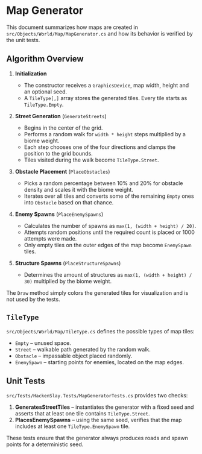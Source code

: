 # Map Generator

This document summarizes how maps are created in `src/Objects/World/Map/MapGenerator.cs` and how its behavior is verified by the unit tests.

## Algorithm Overview

1. **Initialization**
   - The constructor receives a `GraphicsDevice`, map width, height and an optional seed.
   - A `TileType[,]` array stores the generated tiles. Every tile starts as `TileType.Empty`.

2. **Street Generation** (`GenerateStreets`)
   - Begins in the center of the grid.
   - Performs a random walk for `width * height` steps multiplied by a biome weight.
   - Each step chooses one of the four directions and clamps the position to the grid bounds.
   - Tiles visited during the walk become `TileType.Street`.

3. **Obstacle Placement** (`PlaceObstacles`)
   - Picks a random percentage between 10% and 20% for obstacle density and scales it with the biome weight.
   - Iterates over all tiles and converts some of the remaining `Empty` ones into `Obstacle` based on that chance.

4. **Enemy Spawns** (`PlaceEnemySpawns`)
   - Calculates the number of spawns as `max(1, (width + height) / 20)`.
   - Attempts random positions until the required count is placed or 1000 attempts were made.
   - Only empty tiles on the outer edges of the map become `EnemySpawn` tiles.

5. **Structure Spawns** (`PlaceStructureSpawns`)
   - Determines the amount of structures as `max(1, (width + height) / 30)` multiplied by the biome weight.

The `Draw` method simply colors the generated tiles for visualization and is not used by the tests.

## `TileType`

`src/Objects/World/Map/TileType.cs` defines the possible types of map tiles:

- `Empty` – unused space.
- `Street` – walkable path generated by the random walk.
- `Obstacle` – impassable object placed randomly.
- `EnemySpawn` – starting points for enemies, located on the map edges.

## Unit Tests

`src/Tests/HackenSlay.Tests/MapGeneratorTests.cs` provides two checks:

1. **GeneratesStreetTiles** – instantiates the generator with a fixed seed and asserts that at least one tile contains `TileType.Street`.
2. **PlacesEnemySpawns** – using the same seed, verifies that the map includes at least one `TileType.EnemySpawn` tile.

These tests ensure that the generator always produces roads and spawn points for a deterministic seed.
